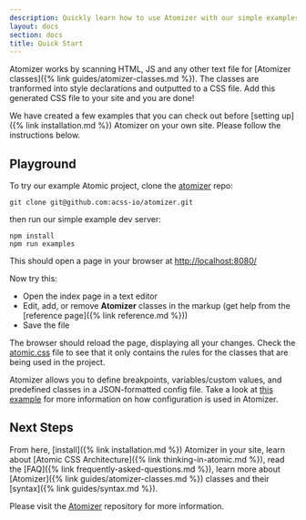 ```yaml
---
description: Quickly learn how to use Atomizer with our simple examples.
layout: docs
section: docs
title: Quick Start
---
```


Atomizer works by scanning HTML, JS and any other text file for [Atomizer classes]({% link guides/atomizer-classes.md %}). The classes are tranformed into style declarations and outputted to a CSS file. Add this generated CSS file to your site and you are done!

We have created a few examples that you can check out before [setting up]({% link installation.md %}) Atomizer on your own site. Please follow the instructions below.

## Playground

To try our example Atomic project, clone the [atomizer](https://github.com/acss-io/atomizer) repo:

```shell
git clone git@github.com:acss-io/atomizer.git
```

then run our simple example dev server:

```shell
npm install
npm run examples
```

This should open a page in your browser at [http://localhost:8080/](http://localhost:8080/)

Now try this:

-   Open the index page in a text editor
-   Edit, add, or remove **Atomizer** classes in the markup (get help from the [reference page]({% link reference.md %}))
-   Save the file

The browser should reload the page, displaying all your changes. Check the [atomic.css](http://localhost:8080/css/atomic.css) file to see that it only contains the rules for the classes that are being used in the project.

<p class="noteBox info">Atomizer allows you to define breakpoints, variables/custom values, and predefined classes in a JSON-formatted config file. Take a look at <a href="https://github.com/acss-io/atomizer/blob/main/examples/atomizer.config.js">this example</a> for more information on how configuration is used in Atomizer.</p>

## Next Steps

From here, [install]({% link installation.md %}) Atomizer in your site, learn about [Atomic CSS Architecture]({% link thinking-in-atomic.md %}), read the [FAQ]({% link frequently-asked-questions.md %}), learn more about [Atomizer]({% link guides/atomizer-classes.md %}) classes and their [syntax]({% link guides/syntax.md %}).

Please visit the [Atomizer](https://github.com/acss-io/atomizer) repository for more information.
